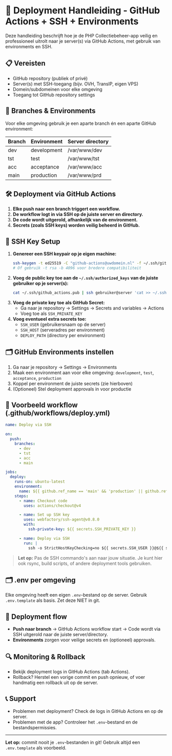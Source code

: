 # 🚀 Deployment Handleiding - GitHub Actions + SSH + Environments

Deze handleiding beschrijft hoe je de PHP Collectiebeheer-app veilig en professioneel uitrolt naar je server(s) via GitHub Actions, met gebruik van environments en SSH.

## 📋 Vereisten

- GitHub repository (publiek of privé)
- Server(s) met SSH-toegang (bijv. OVH, TransIP, eigen VPS)
- Domein/subdomeinen voor elke omgeving
- Toegang tot GitHub repository settings

## 🌳 Branches & Environments

Voor elke omgeving gebruik je een aparte branch én een aparte GitHub environment:

| Branch | Environment   | Server directory         |
|--------|--------------|-------------------------|
| dev    | development  | /var/www/dev            |
| tst    | test         | /var/www/tst            |
| acc    | acceptance   | /var/www/acc            |
| main   | production   | /var/www/prd            |

## 🛠️ Deployment via GitHub Actions

1. **Elke push naar een branch triggert een workflow.**
2. **De workflow logt in via SSH op de juiste server en directory.**
3. **De code wordt uitgerold, afhankelijk van de environment.**
4. **Secrets (zoals SSH keys) worden veilig beheerd in GitHub.**

## 🔑 SSH Key Setup

1. **Genereer een SSH keypair op je eigen machine:**
   ```bash
   ssh-keygen -t ed25519 -C "github-actions@uwdomein.nl" -f ~/.ssh/github_actions
   # Of gebruik -t rsa -b 4096 voor bredere compatibiliteit
   ```
2. **Voeg de public key toe aan de `~/.ssh/authorized_keys` van de juiste gebruiker op je server(s):**
   ```bash
   cat ~/.ssh/github_actions.pub | ssh gebruiker@server 'cat >> ~/.ssh/authorized_keys'
   ```
3. **Voeg de private key toe als GitHub Secret:**
   - Ga naar je repository → Settings → Secrets and variables → Actions
   - Voeg toe als `SSH_PRIVATE_KEY`
4. **Voeg eventueel extra secrets toe:**
   - `SSH_USER` (gebruikersnaam op de server)
   - `SSH_HOST` (serveradres per environment)
   - `DEPLOY_PATH` (directory per environment)

## 🗂️ GitHub Environments instellen

1. Ga naar je repository → Settings → Environments
2. Maak een environment aan voor elke omgeving: `development`, `test`, `acceptance`, `production`
3. Koppel per environment de juiste secrets (zie hierboven)
4. (Optioneel) Stel deployment approvals in voor productie

## 📝 Voorbeeld workflow (.github/workflows/deploy.yml)

```yaml
name: Deploy via SSH

on:
  push:
    branches:
      - dev
      - tst
      - acc
      - main

jobs:
  deploy:
    runs-on: ubuntu-latest
    environment:
      name: ${{ github.ref_name == 'main' && 'production' || github.ref_name == 'acc' && 'acceptance' || github.ref_name == 'tst' && 'test' || 'development' }}
    steps:
      - name: Checkout code
        uses: actions/checkout@v4

      - name: Set up SSH key
        uses: webfactory/ssh-agent@v0.8.0
        with:
          ssh-private-key: ${{ secrets.SSH_PRIVATE_KEY }}

      - name: Deploy via SSH
        run: |
          ssh -o StrictHostKeyChecking=no ${{ secrets.SSH_USER }}@${{ secrets.SSH_HOST }} "cd ${{ secrets.DEPLOY_PATH }} && git pull origin ${{ github.ref_name }} && composer install --no-dev --optimize-autoloader"
```

> **Let op:** Pas de SSH commando's aan naar jouw situatie. Je kunt hier ook rsync, build scripts, of andere deployment tools gebruiken.

## 🗂️ .env per omgeving

Elke omgeving heeft een eigen `.env`-bestand op de server. Gebruik `.env.template` als basis. Zet deze NIET in git.

## 🚀 Deployment flow

- **Push naar branch** → GitHub Actions workflow start → Code wordt via SSH uitgerold naar de juiste server/directory.
- **Environments** zorgen voor veilige secrets en (optioneel) approvals.

## 🔍 Monitoring & Rollback

- Bekijk deployment logs in GitHub Actions (tab Actions).
- Rollback? Herstel een vorige commit en push opnieuw, of voer handmatig een rollback uit op de server.

## 📞 Support

- Problemen met deployment? Check de logs in GitHub Actions en op de server.
- Problemen met de app? Controleer het `.env`-bestand en de bestandspermissies.

---

**Let op:** commit nooit je `.env`-bestanden in git! Gebruik altijd een `.env.template` als voorbeeld. 